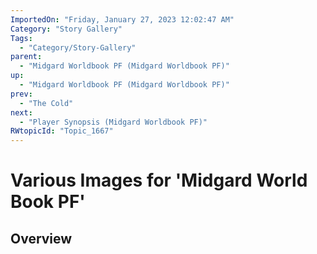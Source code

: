 ```yaml
---
ImportedOn: "Friday, January 27, 2023 12:02:47 AM"
Category: "Story Gallery"
Tags:
  - "Category/Story-Gallery"
parent:
  - "Midgard Worldbook PF (Midgard Worldbook PF)"
up:
  - "Midgard Worldbook PF (Midgard Worldbook PF)"
prev:
  - "The Cold"
next:
  - "Player Synopsis (Midgard Worldbook PF)"
RWtopicId: "Topic_1667"
---
```

# Various Images for 'Midgard World Book PF'
## Overview
